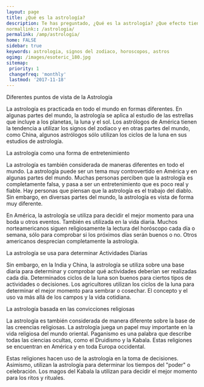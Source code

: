 ```yaml
---
layout: page
title: ¿Qué es la astrología?
description: Te has preguntado, ¿Qué es la astrología? ¿Que efecto tiene la astrología en las personas? Astrologia y los signos del zodiaco
normallink:: /astrologia/
permalink: /amp/astrologia/
home: FALSE
sidebar: true
keywords: astrologia, signos del zodiaco, horoscopos, astros
ogimg: /images/esoteric_180.jpg
sitemap:
 priority: 1
 changefreq: 'monthly'
 lastmod: '2017-11-18'
---
```


Diferentes puntos de vista de la Astrología

La astrología es practicada en todo el mundo en formas diferentes. En algunas partes del mundo, la astrología se aplica al estudio de las estrellas que incluye a los planetas, la luna y el sol. Los astrólogos de América tienen la tendencia a utilizar los signos del zodiaco y en otras partes del mundo, como China, algunos astrólogos sólo utilizan los ciclos de la luna en sus estudios de astrología.

La astrología como una forma de entretenimiento

La astrología es también considerada de maneras diferentes en todo el mundo. La astrología puede ser un tema muy controvertido en América y en algunas partes del mundo. Muchas personas perciben que la astrología es completamente falsa, y pasa a ser un entretenimiento que es poco real y fiable. Hay personas que piensan que la astrología es el trabajo del diablo. Sin embargo, en diversas partes del mundo, la astrología es vista de forma muy diferente. 

En América, la astrología se utiliza para decidir el mejor momento para una boda u otros eventos. También es utilizada en la vida diaria. Muchos norteamericanos siguen religiosamente la lectura del horóscopo cada día o semana, sólo para comprobar si los próximos días serán buenos o no. Otros americanos desprecian completamente la astrología. 

La astrología se usa para determinar Actividades Diarias

Sin embargo, en la India y China, la astrología se utiliza sobre una base diaria para determinar y comprobar qué actividades deberían ser realizadas cada día. Determinados ciclos de la luna son buenos para ciertos tipos de actividades o decisiones. Los agricultores utilizan los ciclos de la luna para determinar el mejor momento para sembrar o cosechar. El concepto y el uso va más allá de los campos y la vida cotidiana.

La astrología basada en las convicciones religiosas

La astrología es también considerada de manera diferente sobre la base de las creencias religiosas. La astrología juega un papel muy importante en la vida religiosa del mundo oriental. Paganismo es una palabra que describe todas las ciencias ocultas, como el Druidismo y la Kabala. Estas religiones se encuentran en América y en toda Europa occidental. 

Estas religiones hacen uso de la astrología en la toma de decisiones. Asimismo, utilizan la astrología para determinar los tiempos del "poder" o celebración. Los magos del Kabala la utilizan para decidir el mejor momento para los ritos y rituales.
